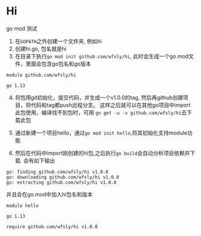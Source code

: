 # Hi

go mod 测试

1. 在`GOPATH`之外创建一个文件夹, 例如hi
2. 创建hi.go, 包名就是hi
3. 在目录下执行`go mod init github.com/wfsly/hi`, 此时会生成一个go.mod文件，里面会包含go包名和go版本
```
module github.com/wfsly/hi

go 1.13
```
4. 将包用git初始化，提交代码，并生成一个v1.0.0的tag, 然后再github创建项目，将代码和tag都push远程分支。
这样之后就可以在其他go项目中import 此包使用，编译找不到包时，可用
`go get -u -v github.com/wfsly/hi`去下载此包

5. 通过新建一个项目hello，通过`go mod init hello`,将其初始化支持module功能
6. 然后在代码中import刚创建的hi包,之后执行`go build`会自动分析项目依赖并下载. 会有如下输出
```
go: finding github.com/wfsly/hi v1.0.0
go: downloading github.com/wfsly/hi v1.0.0
go: extracting github.com/wfsly/hi v1.0.0
```

并且会在go.mod中加入hi包名和版本
```
module hello

go 1.13

require github.com/wfsly/hi v1.0.0
```
